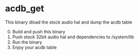 acdb_get
========

This binary dload the stock audio hal and dump the acdb table

0. Build and push this binary
0. Push stock 32bit audio hal and dependencies to /system/lib
0. Run the binary
0. Enjoy your acdb table
